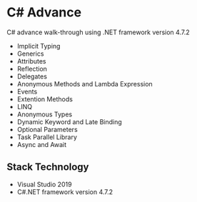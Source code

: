 # C# Advance
C# advance walk-through using .NET framework version 4.7.2

* Implicit Typing
* Generics
* Attributes
* Reflection
* Delegates
* Anonymous Methods and Lambda Expression
* Events
* Extention Methods
* LINQ
* Anonymous Types
* Dynamic Keyword and Late Binding
* Optional Parameters
* Task Parallel Library
* Async and Await

## Stack Technology
* Visual Studio 2019
* C#.NET framework version 4.7.2